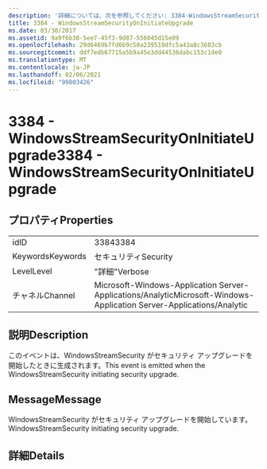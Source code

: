 ```yaml
---
description: '詳細については、次を参照してください: 3384-WindowsStreamSecurityOnInitiateUpgrade'
title: 3384 - WindowsStreamSecurityOnInitiateUpgrade
ms.date: 03/30/2017
ms.assetid: 9a9f6b38-5ee7-45f3-9d87-556045d15e09
ms.openlocfilehash: 29d6469b7fd6b9c50a239519dfc5a43a8c3683cb
ms.sourcegitcommit: ddf7edb67715a5b9a45e3dd44536dabc153c1de0
ms.translationtype: MT
ms.contentlocale: ja-JP
ms.lasthandoff: 02/06/2021
ms.locfileid: "99803426"
---
```

# <a name="3384---windowsstreamsecurityoninitiateupgrade"></a><span data-ttu-id="4002c-103">3384 - WindowsStreamSecurityOnInitiateUpgrade</span><span class="sxs-lookup"><span data-stu-id="4002c-103">3384 - WindowsStreamSecurityOnInitiateUpgrade</span></span>

## <a name="properties"></a><span data-ttu-id="4002c-104">プロパティ</span><span class="sxs-lookup"><span data-stu-id="4002c-104">Properties</span></span>  
  
|||  
|-|-|  
|<span data-ttu-id="4002c-105">id</span><span class="sxs-lookup"><span data-stu-id="4002c-105">ID</span></span>|<span data-ttu-id="4002c-106">3384</span><span class="sxs-lookup"><span data-stu-id="4002c-106">3384</span></span>|  
|<span data-ttu-id="4002c-107">Keywords</span><span class="sxs-lookup"><span data-stu-id="4002c-107">Keywords</span></span>|<span data-ttu-id="4002c-108">セキュリティ</span><span class="sxs-lookup"><span data-stu-id="4002c-108">Security</span></span>|  
|<span data-ttu-id="4002c-109">Level</span><span class="sxs-lookup"><span data-stu-id="4002c-109">Level</span></span>|<span data-ttu-id="4002c-110">"詳細"</span><span class="sxs-lookup"><span data-stu-id="4002c-110">Verbose</span></span>|  
|<span data-ttu-id="4002c-111">チャネル</span><span class="sxs-lookup"><span data-stu-id="4002c-111">Channel</span></span>|<span data-ttu-id="4002c-112">Microsoft-Windows-Application Server-Applications/Analytic</span><span class="sxs-lookup"><span data-stu-id="4002c-112">Microsoft-Windows-Application Server-Applications/Analytic</span></span>|  
  
## <a name="description"></a><span data-ttu-id="4002c-113">説明</span><span class="sxs-lookup"><span data-stu-id="4002c-113">Description</span></span>  

 <span data-ttu-id="4002c-114">このイベントは、WindowsStreamSecurity がセキュリティ アップグレードを開始したときに生成されます。</span><span class="sxs-lookup"><span data-stu-id="4002c-114">This event is emitted when the WindowsStreamSecurity initiating security upgrade.</span></span>  
  
## <a name="message"></a><span data-ttu-id="4002c-115">Message</span><span class="sxs-lookup"><span data-stu-id="4002c-115">Message</span></span>  

 <span data-ttu-id="4002c-116">WindowsStreamSecurity がセキュリティ アップグレードを開始しています。</span><span class="sxs-lookup"><span data-stu-id="4002c-116">WindowsStreamSecurity initiating security upgrade.</span></span>  
  
## <a name="details"></a><span data-ttu-id="4002c-117">詳細</span><span class="sxs-lookup"><span data-stu-id="4002c-117">Details</span></span>
